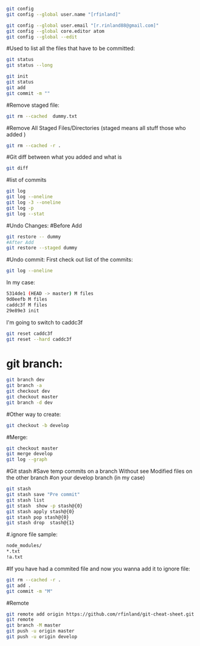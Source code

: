 ```bash
git config
git config --global user.name "[rfinland]"

git config --global user.email "[r.rinland88@gmail.com]"
git config --global core.editor atom
git config --global --edit
```
#Used to list all the files that have to be committed:
```bash
git status
git status --long

git init
git status
git add
git commit -m ""
```
#Remove staged file:
```bash
git rm --cached  dummy.txt
```
#Remove All Staged Files/Directories (staged means all stuff those who added )
```bash
git rm --cached -r .
```

#Git diff between what you added and what is
```bash
git diff
```
#list of commits
```bash
git log
git log --oneline
git log -3 --oneline
git log -p
git log --stat
```
#Undo Changes:
#Before Add
```bash
git restore -- dummy
#After Add
git restore --staged dummy
```
#Undo commit:
First check out list of the commits:
```bash
git log --oneline
```
In my case:
```bash
5314de1 (HEAD -> master) M files
9d0eefb M files
caddc3f M files
29e89e3 init
```
I'm going to switch to caddc3f
```bash
git reset caddc3f
git reset --hard caddc3f
```

# git branch:
```bash
git branch dev
git branch -a
git checkout dev
git checkout master
git branch -d dev
```
#Other way to create:
```bash
git checkout -b develop
```

#Merge:
```bash
git checkout master
git merge develop
git log --graph
```
#Git stash
#Save temp commits on a branch Without see Modified files on the other branch
#on your develop branch (in my case)
```bash
git stash
git stash save "Pre commit"
git stash list
git stash  show -p stash@{0}
git stash apply stash@{0}
git stash pop stash@{0}
git stash drop  stash@{1}
```


#.ignore file sample:
```bash
node_modules/
*.txt
!a.txt
```
#If you have had a commited file and now you wanna add it to ignore file:
```bash
git rm --cached -r .
git add .
git commit -m "M"
```


#Remote
```bash
git remote add origin https://github.com/rfinland/git-cheat-sheet.git
git remote
git branch -M master
git push -u origin master
git push -u origin develop
```
